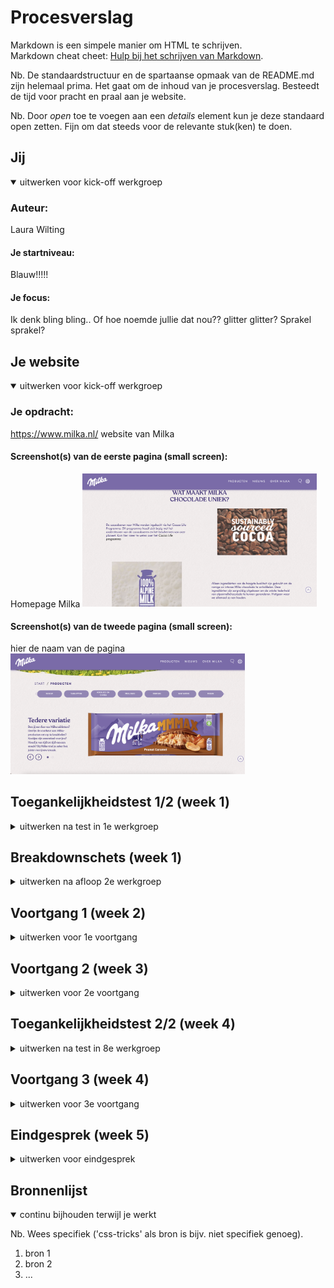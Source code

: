 # Procesverslag
Markdown is een simpele manier om HTML te schrijven.  
Markdown cheat cheet: [Hulp bij het schrijven van Markdown](https://github.com/adam-p/markdown-here/wiki/Markdown-Cheatsheet).

Nb. De standaardstructuur en de spartaanse opmaak van de README.md zijn helemaal prima. Het gaat om de inhoud van je procesverslag. Besteedt de tijd voor pracht en praal aan je website.

Nb. Door *open* toe te voegen aan een *details* element kun je deze standaard open zetten. Fijn om dat steeds voor de relevante stuk(ken) te doen.





## Jij

<details open>
  <summary>uitwerken voor kick-off werkgroep</summary>

  ### Auteur:
  Laura Wilting

  #### Je startniveau:
  Blauw!!!!!

  #### Je focus:
  Ik denk bling bling.. Of hoe noemde jullie dat nou?? glitter glitter? Sprakel sprakel? 
 
</details>





## Je website

<details open>
  <summary>uitwerken voor kick-off werkgroep</summary>

  ### Je opdracht:
  https://www.milka.nl/ website van Milka

  #### Screenshot(s) van de eerste pagina (small screen): 
  Homepage Milka 
  <img src="readme-images/homepaginamilka.jpg" width="375px" alt="homepagina van milka">

  #### Screenshot(s) van de tweede pagina (small screen):
  hier de naam van de pagina  
  <img src="readme-images/productenpaginamilka.jpg" width="375px" alt="pagina met producten van milka">
 
</details>



## Toegankelijkheidstest 1/2 (week 1)

<details>
  <summary>uitwerken na test in 1e werkgroep</summary>

  ### Bevindingen
  Ik ben er achter gekomen dat wanneer je bepaalde beperkingen hebt, het gebruiken van een website een stuk moeilijker wordt. 
  
  Zelf vond ik motoriek (de shocks) de vervelenste beperking. De groote buttons kan ik nog wel bedienen maar naar maten deze kleiner worden, wordt dit steeds moeilijker. Ik had met de screenreader toepassen op mijn gekozen website ook nog wel wat moeite. Hij deed het niet helemaal lekker en bleef veel vast lopen. Ook las hij niet alle tekstjes op. 

  #### Screenreader
  De screenreader deed het niet helemaal goed op mijn gekozen website. Hij bleef soms vast lopen en las niet alle stukjes tekst op. 

  Ik ben er nog niet achter hoe ik dit precies kan oplozen. 


  #### Muis en Toetsenbord 
  De muis en toetsenbord reageeren goed op mijn site. De pijltjes van boven naar beneden doen het ook goed. Ik kan alleen niet van links en naar rechts gewegen op de website of van links naar rechts via de buttons.

  Hier een omschrijving van hoe het opgelost kan worden (met indien nodig afbeeldingen)


  #### Motoriek (shocks, elastiekjes)
  De website maakt gebruik van redelijk groote buttons, hierdoor kan je nog redelijke goed navigeren door de website. Zodra de buttons kleiner worden, wordt het een stuk lastiger gemaakt. dan lukt het niet meer. 

  Hier een omschrijving van hoe het opgelost kan worden (met indien nodig afbeeldingen)


  #### Visueel (brillen, contrast, kleurenblind, dark/light). 
  De kleuren van de website beleef ik heel anders in de kleurenblind functies. 

  <img src="readme-" width="375px" alt="ss van de milka pagina met kleurenblind beperking. ">
  <img src="readme-images/ssbeperking.jpg" alt="ss van de milka pagina met kleurenblind beperking.">


</details>



## Breakdownschets (week 1)

<details>
  <summary>uitwerken na afloop 2e werkgroep</summary>

  ### de hele pagina: 
  <img src="readme-images/Breakdownschermmilka.png" width="375px" alt="breakdown van de hele pagina">

  ### dynamisch deel (bijv menu): 
  <img src="readme-images/dummy-plaatje.jpg" width="375px" alt="breakdown van een dynamisch deel">

  ### wellicht nog een dynamisch deel (bijv filter): 
  <img src="readme-images/dummy-plaatje.jpg" width="375px" alt="breakdown van nog een dynamisch deel">

</details>





## Voortgang 1 (week 2)

<details>
  <summary>uitwerken voor 1e voortgang</summary>

  ### Stand van zaken
 Ik heb nu bijna al mijn html geschreven en alle plaatjes verwerkt. Dit ging goed en met html schrijen heb ik niet zo veel problemen. CSS en JS daarin tegen vind ik een stuk lastiger. Hier ben ik dan ook nog een beetje bang voor. 
 Ik vind het last om te bepalen waar ik moet beginnen. 

 Ik probeer zometeen een begin te maken met het stylen van mijn eerste pagina. Hoop dat dit een beetje oke gaat, anders kan ik morgen hulp vragen in de les.


  ### Agenda voor meeting
  samen met je groepje opstellen

  | Laura          |  Youri             | Pepijn       | student 4        |
  | ---            | ---                | ---          | ---              |
  | Ik wil graag   |  Youri wil graag   | Pepijn wil                                 
  | weten waar ik  |  weten hoe zijn    | Weten of zijn 
  | het beste mee  |  header het beste  | html semantisch 
  | kan beginnen   |  kan laten werken. | genoeg is.
  |in mijn CSS. 
 


  ### Verslag van meeting
  hier na afloop snel de uitkomsten van de meeting vastleggen

  - We kunnen elkaar lastig op weg helpen via deze manier en willen elkaar daarom graag morgen in de les helpen. 
  - Hulp vragen aan de docent en de student assisenten.

  Feedback na meeting met docent: 

  

</details>





## Voortgang 2 (week 3)

<details>
  <summary>uitwerken voor 2e voortgang</summary>

  ### Stand van zaken
  Ik ben aardig op weg met de eerste pagina van mijn website. Dit gaat redelijk goed! mijn CSS heb ik helemaal netjes gemaakt. 
  Ik loop helaas vast bij mijn footer: 

  <img src="readme-images/Footer.jpg" width="375px" alt="">


  ### Agenda voor meeting
  samen met je groepje opstellen

Laura: Ik wil graag aan de slag met mijn footer. Ik loop bij dit onderdeel vast. 
Pepijn: Wat je extra wit toeveogen qua toegankelijkheid. 
Youri: Heeft geen vragen! 

  ### Verslag van meeting
  hier na afloop snel de uitkomsten van de meeting vastleggen

  - punt 1
  - punt 2
  - nog een punt
- ...

</details>





## Toegankelijkheidstest 2/2 (week 4)

<details>
  <summary>uitwerken na test in 8e werkgroep</summary>

  ### Bevindingen
  Lijst met je bevindingen die in de test naar voren kwamen (geef ook aan wat er verbeterd is):

  Ik ben er achter gekomen dat de website die ik na maak niet voorzien is van een darkmodus. 
  Dit wil ik dus wel coderen in mijn eigen website. 

  De kleurtjes op mijn eigen website doen het niet. Op de officele website werkt dit wel. Dit ga ik dus nog aanpassen. 

  

  #### Screenreader
  Hier korte omschrijving (met indien nodig afbeeldingen)
  De screenreader loopt goed op mijn website en hij leest alles goed voor. 

  Hier een omschrijving van hoe het opgelost kan worden (met indien nodig afbeeldingen)


  #### Muis en Toetsenbord 
  Hier korte omschrijving (met indien nodig afbeeldingen)
  De muis en het toetsenbord werken goed op mijn gecodeerde website. De pijltjes en tab toets gaan door de navigatie bar en footer heen. Verder heb ik geen knopjes op mijn website. 

  Hier een omschrijving van hoe het opgelost kan worden (met indien nodig afbeeldingen)


  #### Motoriek (shocks, elastiekjes)
  Hier korte omschrijving (met indien nodig afbeeldingen)

  Mijn website is goed te bedienen met de shocken. Dit komt omdat ik gebruik maak van vrij groote knoppen en buttons. 
  De navbar was iets moeilijker te gebruiken.

  Hier een omschrijving van hoe het opgelost kan worden (met indien nodig afbeeldingen)
  Ik heb het lettertype in de navnbar een stuk grooter gemaakt. Hierdoor is de navbar ook goed in gebruik. 

  #### Visueel (brillen, contrast, kleurenblind, dark/light). 
  Hier korte omschrijving (met indien nodig afbeeldingen)

  Met de brillen is mijn site redelijk goed zichbaar. Ik maak gebruik van een duidelijk kleuren contrast en de afbeelding zijn erg groot. 

  Als ik mij website op de kleurenblind opties zet wordt de kleur van de chocolade heel vies. de bruine chocolade reep kleurt bijvoorbeeld groen. 

  Hier een omschrijving van hoe het opgelost kan worden (met indien nodig afbeeldingen)

Ik wil graag een optie voor alleen de darkmode maken. Hierdoor komt de kleur van de chocola veel mooier over. 

screenshot van mijn site met kleurenblind beperking: 
<br>

<img src="readme-images/kleurenblind.png" width="375px" alt="">

screenshot van mijn op zwart-wit filter beperking, hierdoor komen mijn foto's veel mooier over : 
<br>
<img src="readme-images/zwartwitfuntie.png" width="375px" alt="">

</details>



## Voortgang 3 (week 4)

<details>
  <summary>uitwerken voor 3e voortgang</summary>

  ### Stand van zaken
  Het is mij gelukt mijn tweede pagina af te krijgen. Altans.. ik heb alle content die ik erin wilde, erin staan! Ik heb de afbeeldingen en buttons naast elkaar gezet en heb een nav bar gemaakt. Alles moet nu nog een plekje krijgen..

  waar ik nog aan moet werken: 

  Ik zou graag willen dat mijn nav bar pas zichtbaar wordt als ik naar beneden scrol. Nu zie je hem al meteen als ik de pagina open.
  Ook heb ik moeite met mijn footer. Ik weet niet zo goed hoe ik het voor elkaar krijg dat mijn footer er het zelfde uitziet als op de offiecele website.

  screenshot van hoe mijn footer er nu uitziet..: 

  <img src="readme-images/foutinfooter" width="375px" alt="">


  ### Agenda voor meeting
  samen met je groepje opstellen

  | Laura          | Pepijn             | Youri        | student 4        |
  | ---            | ---                | ---          | ---              |
  | Hulp bij nav   | en dit             | en ik dit    | en dan ik dat    |
  | bar en footer  | dit als er tijd is | nog een punt | dit wil ik zeker |
  | ...            | ...                | ...          | ...              |


  ### Verslag van meeting
  hier na afloop snel de uitkomsten van de meeting vastleggen

  - punt 1
  - punt 2
  - nog een punt
  - ...

</details>





## Eindgesprek (week 5)

<details>
  <summary>uitwerken voor eindgesprek</summary>

  ### Je uitkomst - karakteristiek screenshots:
  <img src="readme-images/dummy-plaatje.jpg" width="375px" alt="uitomst opdracht 1">


  ### Dit ging goed/Heb ik geleerd: 
  Korte omschrijving met plaatjes

  <img src="readme-images/dummy-plaatje.jpg" width="375px" alt="top">


  ### Dit was lastig/Is niet gelukt:
  Korte omschrijving met plaatjes

  <img src="readme-images/dummy-plaatje.jpg" width="375px" alt="bummer">
</details>





## Bronnenlijst

<details open>
  <summary>continu bijhouden terwijl je werkt</summary>

  Nb. Wees specifiek ('css-tricks' als bron is bijv. niet specifiek genoeg).

  1. bron 1
  2. bron 2
  3. ...

</details>